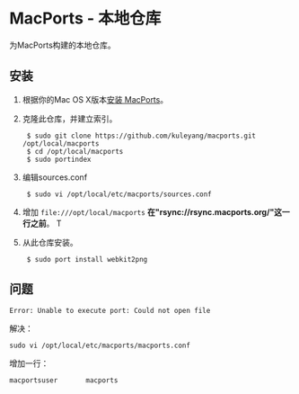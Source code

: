 # MacPorts - 本地仓库

为MacPorts构建的本地仓库。

## 安装

1. 根据你的Mac OS X版本[安装 MacPorts](https://www.macports.org/install.php)。

2. 克隆此仓库，并建立索引。


        $ sudo git clone https://github.com/kuleyang/macports.git /opt/local/macports
        $ cd /opt/local/macports
        $ sudo portindex

3. 编辑sources.conf

        $ sudo vi /opt/local/etc/macports/sources.conf

4. 增加 `file:///opt/local/macports`  **在"rsync://rsync.macports.org/"这一行之前**。 T

5. 从此仓库安装。

        $ sudo port install webkit2png


## 问题

	Error: Unable to execute port: Could not open file
	
解决：

	sudo vi /opt/local/etc/macports/macports.conf

增加一行：

	macportsuser       macports